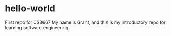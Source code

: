 # hello-world
First repo for CS3667
My name is Grant, and this is my introductory repo for learning software engineering.
